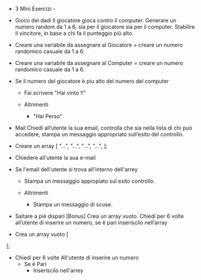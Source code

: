 - 3 Mini Esercizi -

- Gioco dei dadi
Il giocatore gioca contro il computer.
Generare un numero random da 1 a 6, sia per il giocatore sia per il computer.
Stabilire il vincitore, in base a chi fa il punteggio più alto.


- Creare una variabile da assegnare al Giocatore = creare un numero randomico casuale da 1 a 6. 

- Creare una variabile da assegnare al Computer = creare un numero randomico casuale da 1 a 6. 

- Se il numero del giocatore è piu alto del numero del computer 
    - Fai scrivere "Hai vinto !!"

    - Altrimenti
        - "Hai Perso"



- Mail
Chiedi all’utente la sua email,
controlla che sia nella lista di chi può accedere,
stampa un messaggio appropriato sull’esito del controllo.


- Creare un array [
    "...",
    "...",
    "...",
    "...",
];

- Chiedere all'utente la sua e-mail

- Se l'email dell'utente si trova all'interno dell'arrey 
    - Stampa un messaggio appropiato sul esito controllo.

    - Altrimenti 
        - Stampa un messaggio di scuse.



- Saltare a piè dispari [Bonus]
Crea un array vuoto. Chiedi per 6 volte all’utente di inserire un numero, se è pari inseriscilo nell’array


- Crea un array vuoto [

];

- Chiedi per 6 volte All'utente di inserire un numero
    - Se è Pari
        - Inseriscilo nell'arrey